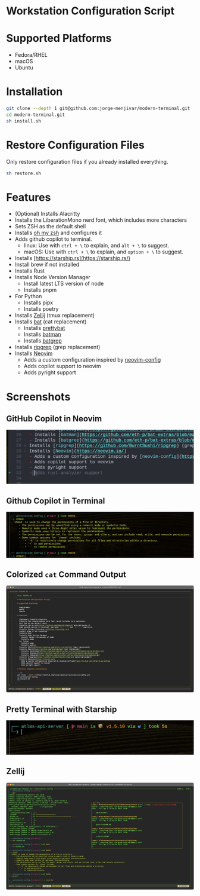 # Workstation Configuration Script

# Supported Platforms
- Fedora/RHEL
- macOS
- Ubuntu

# Installation

```sh
git clone --depth 1 git@github.com:jorge-menjivar/modern-terminal.git
cd modern-terminal.git
sh install.sh
```

# Restore Configuration Files

Only restore configuration files if you already installed everything.
```sh
sh restore.sh
```

# Features
- (Optional) Installs Alacritty
- Installs the LiberationMono nerd font, which includes more characters
- Sets ZSH as the default shell
- Installs [oh my zsh](https://github.com/ohmyzsh/ohmyzsh) and configures it
- Adds github copilot to terminal.
  - linux: Use with `ctrl + \` to explain, and `alt + \` to suggest.
  - macOS: Use with `ctrl + \` to explain, and `option + \` to suggest.
- Installs [https://starship.rs](https://starship.rs/)
- Install brew if not installed
- Installs Rust
- Installs Node Version Manager
  - Install latest LTS version of node
  - Installs pnpm
- For Python
  - Installs pipx
  - Installs poetry
- Installs [Zellij](https://github.com/zellij-org/zellij) (tmux replacement)
- Installs [bat](https://github.com/sharkdp/bat) (cat replacement)
  - Installs [prettybat](https://github.com/eth-p/bat-extras/blob/master/doc/prettybat.md)
  - Installs [batman](https://github.com/eth-p/bat-extras/blob/master/doc/batman.md)
  - Installs [batgrep](https://github.com/eth-p/bat-extras/blob/master/doc/batgrep.md)
- Installs [ripgrep](https://github.com/BurntSushi/ripgrep) (grep replacement)
- Installs [Neovim](https://neovim.io/)
  - Adds a custom configuration inspired by [neovim-config](https://github.com/jdhao/nvim-config)
  - Adds copilot support to neovim
  - Adds pyright support


# Screenshots

## GitHub Copilot in Neovim
![Screenshot4](screenshots/screenshot4.png)

## Github Copilot in Terminal
![Screenshot3](screenshots/screenshot3.png)

## Colorized `cat` Command Output
![Screenshot1](screenshots/screenshot1.png)

## Pretty Terminal with Starship
![Screenshot2](screenshots/screenshot2.png)

## Zellij
![Screenshot5](screenshots/screenshot5.png)
